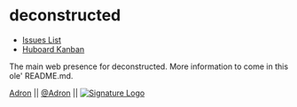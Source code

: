 deconstructed
=============

 * [Issues List](https://github.com/Deconstructed/deconstructed/issues)
 * [Huboard Kanban](https://huboard.com/Deconstructed/deconstructed)

The main web presence for deconstructed. More information to come in this ole' README.md.

[Adron](https://github.com/Adron) || [@Adron](http://twitter.com/adron) || [![Signature Logo](http://photos.adron.me/Software/Misc-Images/Logo/i-5zk96td/0/O/AH---Logo-32x32.png)](http://adron.me)
